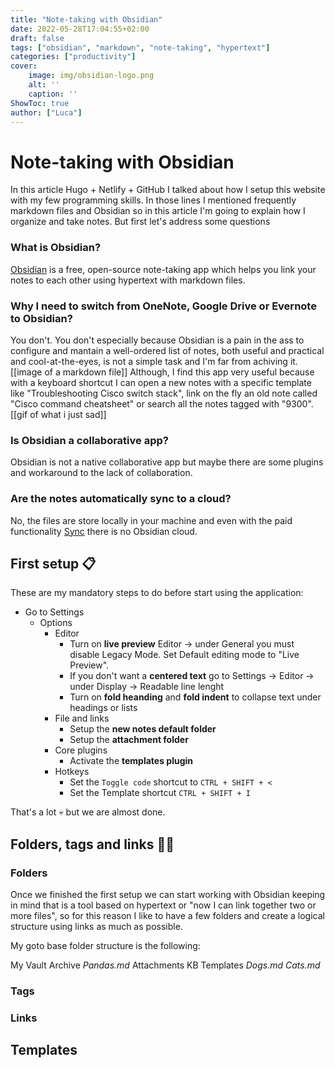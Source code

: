 ```yaml
---
title: "Note-taking with Obsidian"
date: 2022-05-28T17:04:55+02:00
draft: false
tags: ["obsidian", "markdown", "note-taking", "hypertext"]
categories: ["productivity"]
cover:
	image: img/obsidian-logo.png
	alt: ''
	caption: ''
ShowToc: true
author: ["Luca"]
---
```

# Note-taking with Obsidian
In this article Hugo + Netlify + GitHub I talked about how I setup this website with my few programming skills. In those lines I mentioned frequently markdown files and Obsidian so in this article I'm going to explain how I organize and take notes. But first let's address some questions

### What is Obsidian? 
[Obsidian](https://obsidian.md/) is a free, open-source note-taking app which helps you link your notes to each other using hypertext with markdown files.

### Why I need to switch from OneNote, Google Drive or Evernote to Obsidian?
You don't. You don't especially because Obsidian is a pain in the ass to configure and mantain a well-ordered list of notes, both useful and practical and cool-at-the-eyes, is not a simple task and I'm far from achiving it.
[[image of a markdown file]]
Although, I find this app very useful because with a keyboard shortcut I can open a new notes with a specific template like "Troubleshooting Cisco switch stack", link on the fly an old note called "Cisco command cheatsheet" or search all the notes tagged with "9300".
[[gif of what i just sad]]

### Is Obsidian a collaborative app?
Obsidian is not a native collaborative app but maybe there are some plugins and workaround to the lack of collaboration.

### Are the notes automatically sync to a cloud?
No, the files are store locally in your machine and even with the paid functionality [Sync](https://obsidian.md/sync) there is no Obsidian cloud.

## First setup 📋
These are my mandatory steps to do before start using the application:

- Go to Settings
	- Options
		- Editor
			- Turn on **live preview** Editor -> under General you must disable Legacy Mode. Set Default editing mode to "Live Preview".
			- If you don't want a **centered text** go to Settings -> Editor -> under Display -> Readable line lenght
			- Turn on **fold heanding** and **fold indent** to collapse text under headings or lists
		- File and links
			- Setup the **new notes default folder**
			- Setup the **attachment folder**
		- Core plugins
			- Activate the **templates plugin**
		- Hotkeys
			- Set the `Toggle code` shortcut to `CTRL + SHIFT + <`
			- Set the Template shortcut `CTRL + SHIFT + I`

That's a lot :skull: but we are almost done.

## Folders, tags and links 📁🔗
### Folders
Once we finished the first setup we can start working with Obsidian keeping in mind that is a tool based on hypertext or "now I can link together two or more files", so for this reason I like to have a few folders and create a logical structure using links as much as possible.

My goto base folder structure is the following:

My Vault
	Archive
		*Pandas.md*
	Attachments
	KB
	Templates
*Dogs.md*
*Cats.md*

### Tags

### Links

## Templates
